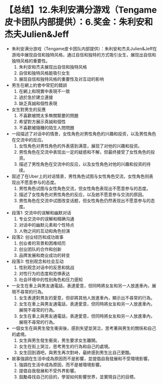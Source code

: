 # 【总结】12.朱利安满分游戏（Tengame皮卡团队内部提供）：6.奖金：朱利安和杰夫Julien&Jeff

-   朱利安满分游戏（Tengame皮卡团队内部提供）：朱利安和杰夫Julien&Jeff在游戏中展现自信和独特风格，通过自信和独特的方式吸引女生，展现出自信和独特风格的重要性。
    1.  朱利安和杰夫展现出自信和独特风格
    2.  自信和独特风格能吸引女生
    3.  展现自信和独特风格的重要性及对互动的影响
-   男生在網上約會中常犯的錯誤
    1.  在網上和現實中表現不一致
    2.  過於急於建立連接
    3.  缺乏真誠和個性表現
-   女生對男生的反應
    1.  不喜歡被問太多無關緊要的問題
    2.  希望對方展示真誠和個性
    3.  不喜歡被隨機的陌生人問問題
-   一段描述了对话中的情景，女性角色对男性角色的兴趣和投资，以及男性角色在交流中的反应。
    1.  女性角色对男性角色的外表感到满意，展现了对他的兴趣和投资。
    2.  男性角色在交流中表现出一定的疑惑和不解，但最终接受了女性角色的投资。
    3.  描述了男性角色在交流中的反应，以及女性角色对他的兴趣和投资的持续。
-   叙述了在Uber上的对话情景，男性角色试图与女性角色交流，女性角色则表现出不愿意参与的态度。
    1.  男性角色试图与女性角色交流，但女性角色表现出不愿意参与的态度。
    2.  描述了女性角色对男性角色的反应，以及她不愿意参与交流的原因。
    3.  男性角色在交流中试图改变话题，但女性角色仍然表现出不愿意参与的态度。
-   段落1: 交流中的误解和幽默对话
    1.  专业交流中的误解和精确沟通
    2.  对话中的幽默元素和个性特点
    3.  人物之间的互动和角色扮演
-   段落2: 创业经历和成功故事
    1.  创业者的背景和困难经历
    2.  创业团队的合作和创新
    3.  品牌发展和商业成功的转变
-   段落3: 性别观念和社会互动
    1.  性别观念对话中的反思和挑战
    2.  对性行为的态度和恐惧表达
    3.  社会环境中的性别角色和压力感知
-   一女生在車上與男友通電話，表達愛意，但同時將女友和另一人放進車內，展現不尋常的行為。
    1.  女生表達對男友的愛意，但卻將其他人放進車內，顯示出不尋常的行為。
    2.  女生在車上與男友通電話，表達愛意，但同時將女友和另一人放進車內，展現不尋常的行為。
    3.  女生在車上與男友通電話，表達愛意，但同時將女友和另一人放進車內，展現不尋常的行為。
-   一個女生在與男生發生衝突後，感到失望並哭泣，思考著與男生的關係和自己的處境。
    1.  女生與男生發生衝突，男生要求女生離開。
    2.  女生在街上哭泣，思考男生的行為和自己的處境。
    3.  女生回到酒吧，與男生再次對峙，最終感到男生比自己更酷。
-   故事強調在生活中成為原因而不是影響，並提倡自我發展和不受環境影響。
    1.  強調在生活中成為原因，而不是被環境影響。
    2.  提倡自我發展和不受外界影響。
    3.  鼓勵尋找自己的目的，學習如何影響世界，並實現自己的目標。